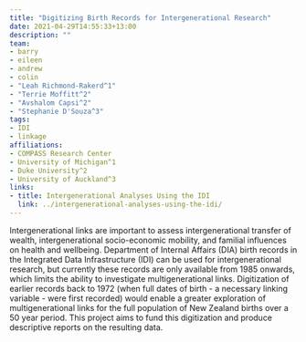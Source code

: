 ```yaml
---
title: "Digitizing Birth Records for Intergenerational Research"
date: 2021-04-29T14:55:33+13:00
description: ""
team:
- barry
- eileen
- andrew
- colin
- "Leah Richmond-Rakerd^1"
- "Terrie Moffitt^2"
- "Avshalom Capsi^2"
- "Stephanie D'Souza^3"
tags:
- IDI
- linkage
affiliations:
- COMPASS Research Center
- University of Michigan^1
- Duke University^2
- University of Auckland^3
links:
- title: Intergenerational Analyses Using the IDI
  link: ../intergenerational-analyses-using-the-idi/
---
```


Intergenerational links are important to assess intergenerational transfer of wealth, intergenerational socio-economic mobility, and familial influences on health and wellbeing.  Department of Internal Affairs (DIA) birth records in the Integrated Data Infrastructure (IDI) can be used for intergenerational research, but currently these records are only available from 1985 onwards, which limits the ability to investigate multigenerational links.  Digitization of earlier records back to 1972 (when full dates of birth - a necessary linking variable - were first recorded) would enable a greater exploration of multigenerational links for the full population of New Zealand births over a 50 year period.  This project aims to fund this digitization and produce descriptive reports on the resulting data.
